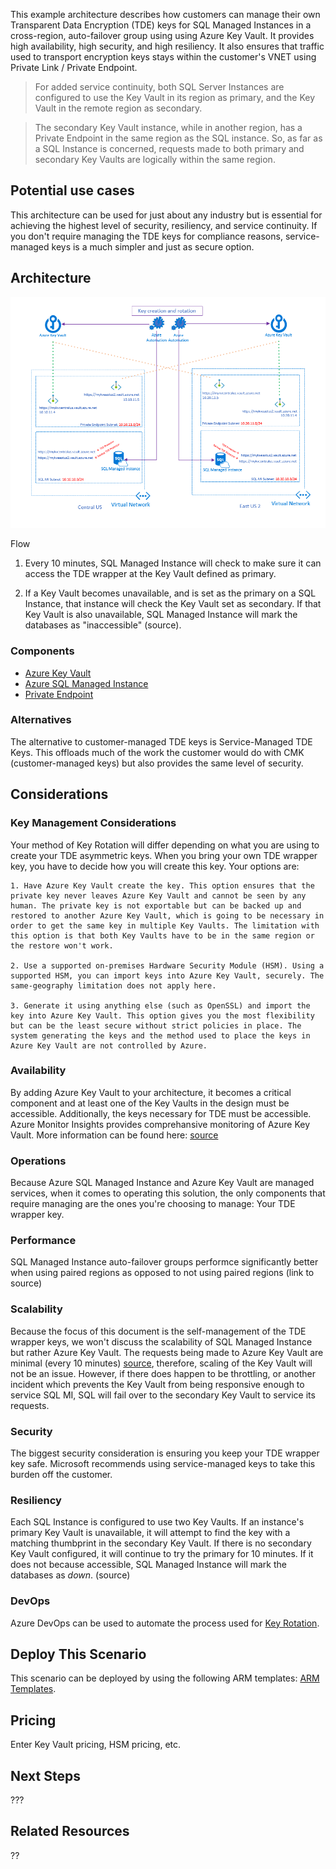 This example architecture describes how customers can manage their own Transparent Data Encryption (TDE) keys for SQL Managed Instances in a cross-region, auto-failover group using using Azure Key Vault. It provides high availability, high security, and high resiliency. It also ensures that traffic used to transport encryption keys stays within the customer's VNET using Private Link / Private Endpoint.

>For added service continuity, both SQL Server Instances are configured to use the Key Vault in its region as primary, and the Key Vault in the remote region as secondary.

>The secondary Key Vault instance, while in another region, has a Private Endpoint in the same region as the SQL instance. So, as far as a SQL Instance is concerned, requests made to both primary and secondary Key Vaults are logically within the same region. 

## Potential use cases

This architecture can be used for just about any industry but is essential for achieving the highest level of security, resiliency, and service continuity. If you don't require managing the TDE keys for compliance reasons, service-managed keys is a much simpler and just as secure option.

## Architecture

![](./media/mesh.png)

Flow

1. Every 10 minutes, SQL Managed Instance will check to make sure it can access the TDE wrapper at the Key Vault defined as primary. 

2. If a Key Vault becomes unavailable, and is set as the primary on a SQL Instance, that instance will check the Key Vault set as secondary. If that Key Vault is also unavailable, SQL Managed Instance will mark the databases as "inaccessible" (source).

### Components

- [Azure Key Vault](https://azure.microsoft.com/services/app-service)
- [Azure SQL Managed Instance](https://azure.microsoft.com/services/bot-service)
- [Private Endpoint](https://azure.microsoft.com/services/cognitive-services/language-understanding-intelligent-service)


### Alternatives
The alternative to customer-managed TDE keys is Service-Managed TDE Keys. This offloads much of the work the customer would do with CMK (customer-managed keys) but also provides the same level of security. 

## Considerations

### Key Management Considerations
Your method of Key Rotation will differ depending on what you are using to create your TDE asymmetric keys. When you bring your own TDE wrapper key, you have to decide how you will create this key. Your options are:

    1. Have Azure Key Vault create the key. This option ensures that the private key never leaves Azure Key Vault and cannot be seen by any human. The private key is not exportable but can be backed up and restored to another Azure Key Vault, which is going to be necessary in order to get the same key in multiple Key Vaults. The limitation with this option is that both Key Vaults have to be in the same region or the restore won't work.

    2. Use a supported on-premises Hardware Security Module (HSM). Using a supported HSM, you can import keys into Azure Key Vault, securely. The same-geography limitation does not apply here.

    3. Generate it using anything else (such as OpenSSL) and import the key into Azure Key Vault. This option gives you the most flexibility but can be the least secure without strict policies in place. The system generating the keys and the method used to place the keys in Azure Key Vault are not controlled by Azure.

### Availability
By adding Azure Key Vault to your architecture, it becomes a critical component and at least one of the Key Vaults in the design must be accessible. Additionally, the keys necessary for TDE must be accessible. Azure Monitor Insights provides comprehansive monitoring of Azure Key Vault. More information can be found here: [source](https://docs.microsoft.com/en-us/azure/azure-monitor/insights/key-vault-insights-overview)


### Operations
Because Azure SQL Managed Instance and Azure Key Vault are managed services, when it comes to operating this solution, the only components that require managing are the ones you're choosing to manage: Your TDE wrapper key. 


### Performance
SQL Managed Instance auto-failover groups performce significantly better when using paired regions as opposed to not using paired regions (link to source)


### Scalability
Because the focus of this document is the self-management of the TDE wrapper keys, we won't discuss the scalability of SQL Managed Instance but rather Azure Key Vault. The requests being made to Azure Key Vault are minimal (every 10 minutes) [source](source), therefore, scaling of the Key Vault will not be an issue. However, if there does happen to be throttling, or another incident which prevents the Key Vault from being responsive enough to service SQL MI, SQL will fail over to the secondary Key Vault to service its requests. 


### Security
The biggest security consideration is ensuring you keep your TDE wrapper key safe. Microsoft recommends using service-managed keys to take this burden off the customer.


### Resiliency
Each SQL Instance is configured to use two Key Vaults. If an instance's primary Key Vault is unavailable, it will attempt to find the key with a matching thumbprint in the secondary Key Vault. If there is no secondary Key Vault configured, it will continue to try the primary for 10 minutes. If it does not because accessible, SQL Managed Instance will mark the databases as *down*. (source)


### DevOps
Azure DevOps can be used to automate the process used for [Key Rotation](source).


## Deploy This Scenario
This scenario can be deployed by using the following ARM templates:
[ARM Templates](source).


## Pricing
Enter Key Vault pricing, HSM pricing, etc.


## Next Steps
???

## Related Resources
??
